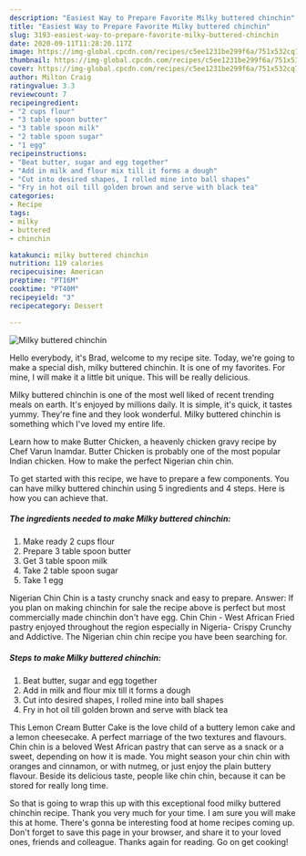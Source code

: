 ```yaml
---
description: "Easiest Way to Prepare Favorite Milky buttered chinchin"
title: "Easiest Way to Prepare Favorite Milky buttered chinchin"
slug: 3193-easiest-way-to-prepare-favorite-milky-buttered-chinchin
date: 2020-09-11T11:28:20.117Z
image: https://img-global.cpcdn.com/recipes/c5ee1231be299f6a/751x532cq70/milky-buttered-chinchin-recipe-main-photo.jpg
thumbnail: https://img-global.cpcdn.com/recipes/c5ee1231be299f6a/751x532cq70/milky-buttered-chinchin-recipe-main-photo.jpg
cover: https://img-global.cpcdn.com/recipes/c5ee1231be299f6a/751x532cq70/milky-buttered-chinchin-recipe-main-photo.jpg
author: Milton Craig
ratingvalue: 3.3
reviewcount: 7
recipeingredient:
- "2 cups flour"
- "3 table spoon butter"
- "3 table spoon milk"
- "2 table spoon sugar"
- "1 egg"
recipeinstructions:
- "Beat butter, sugar and egg together"
- "Add in milk and flour mix till it forms a dough"
- "Cut into desired shapes, I rolled mine into ball shapes"
- "Fry in hot oil till golden brown and serve with black tea"
categories:
- Recipe
tags:
- milky
- buttered
- chinchin

katakunci: milky buttered chinchin 
nutrition: 119 calories
recipecuisine: American
preptime: "PT16M"
cooktime: "PT40M"
recipeyield: "3"
recipecategory: Dessert

---
```



![Milky buttered chinchin](https://img-global.cpcdn.com/recipes/c5ee1231be299f6a/751x532cq70/milky-buttered-chinchin-recipe-main-photo.jpg)

Hello everybody, it's Brad, welcome to my recipe site. Today, we're going to make a special dish, milky buttered chinchin. It is one of my favorites. For mine, I will make it a little bit unique. This will be really delicious.

Milky buttered chinchin is one of the most well liked of recent trending meals on earth. It's enjoyed by millions daily. It is simple, it's quick, it tastes yummy. They're fine and they look wonderful. Milky buttered chinchin is something which I've loved my entire life.

Learn how to make Butter Chicken, a heavenly chicken gravy recipe by Chef Varun Inamdar. Butter Chicken is probably one of the most popular Indian chicken. How to make the perfect Nigerian chin chin.


To get started with this recipe, we have to prepare a few components. You can have milky buttered chinchin using 5 ingredients and 4 steps. Here is how you can achieve that.

<!--inarticleads1-->

##### The ingredients needed to make Milky buttered chinchin:

1. Make ready 2 cups flour
1. Prepare 3 table spoon butter
1. Get 3 table spoon milk
1. Take 2 table spoon sugar
1. Take 1 egg


Nigerian Chin Chin is a tasty crunchy snack and easy to prepare. Answer: If you plan on making chinchin for sale the recipe above is perfect but most commercially made chinchin don&#39;t have egg. Chin Chin - West African Fried pastry enjoyed throughout the region especially in Nigeria- Crispy Crunchy and Addictive. The Nigerian chin chin recipe you have been searching for. 

<!--inarticleads2-->

##### Steps to make Milky buttered chinchin:

1. Beat butter, sugar and egg together
1. Add in milk and flour mix till it forms a dough
1. Cut into desired shapes, I rolled mine into ball shapes
1. Fry in hot oil till golden brown and serve with black tea


This Lemon Cream Butter Cake is the love child of a buttery lemon cake and a lemon cheesecake. A perfect marriage of the two textures and flavours. Chin chin is a beloved West African pastry that can serve as a snack or a sweet, depending on how it is made. You might season your chin chin with oranges and cinnamon, or with nutmeg, or just enjoy the plain buttery flavour. Beside its delicious taste, people like chin chin, because it can be stored for really long time. 

So that is going to wrap this up with this exceptional food milky buttered chinchin recipe. Thank you very much for your time. I am sure you will make this at home. There's gonna be interesting food at home recipes coming up. Don't forget to save this page in your browser, and share it to your loved ones, friends and colleague. Thanks again for reading. Go on get cooking!
